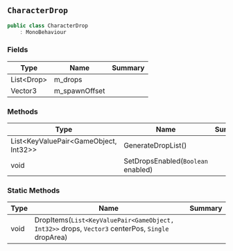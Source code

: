 ## `CharacterDrop`

```csharp
public class CharacterDrop
    : MonoBehaviour

```

### Fields

| Type | Name | Summary | 
| --- | --- | --- | 
| List&lt;Drop&gt; | m_drops |  | 
| Vector3 | m_spawnOffset |  | 


### Methods

| Type | Name | Summary | 
| --- | --- | --- | 
| List&lt;KeyValuePair&lt;GameObject, Int32&gt;&gt; | GenerateDropList() |  | 
| void | SetDropsEnabled(`Boolean` enabled) |  | 


### Static Methods

| Type | Name | Summary | 
| --- | --- | --- | 
| void | DropItems(`List<KeyValuePair<GameObject, Int32>>` drops, `Vector3` centerPos, `Single` dropArea) |  | 


